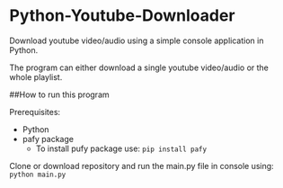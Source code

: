# Python-Youtube-Downloader
Download youtube video/audio using a simple console application in Python.

The program can either download a single youtube video/audio or the whole playlist.

##How to run this program 

Prerequisites: 
  - Python 
  - pafy package 
    - To install pufy package use: `pip install pafy`
  
Clone or download repository and run the main.py file in console using: `python main.py`
